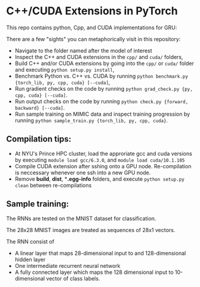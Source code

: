 # C++/CUDA Extensions in PyTorch

This repo contains python, Cpp, and CUDA implementations for GRU:

There are a few "sights" you can metaphorically visit in this repository:

- Navigate to the folder named after the model of interest
- Inspect the C++ and CUDA extensions in the `cpp/` and `cuda/` folders,
- Build C++ and/or CUDA extensions by going into the `cpp/` or `cuda/` folder and executing `python setup.py install`,
- Benchmark Python vs. C++ vs. CUDA by running `python benchmark.py {torch_lib, py, cpp, cuda} [--cuda]`,
- Run gradient checks on the code by running `python grad_check.py {py, cpp, cuda} [--cuda]`.
- Run output checks on the code by running `python check.py {forward, backward} [--cuda]`.
- Run sample training on MIMIC data and inspect training progression by running `python sample_train.py {torch_lib, py, cpp, cuda}`. 


## Compilation tips:
- At NYU's Prince HPC cluster, load the approriate gcc and cuda versions by executing `module load gcc/6.3.0`, and `module load cuda/10.1.105`
- Compile CUDA extension after sshing onto a GPU node. Re-compilation is neccessary whenever one ssh into a new GPU node.
- Remove **build**, **dist**, ***.egg-info** folders, and execute `python setup.py clean` between re-compilations

## Sample training:
The RNNs are tested on the MNIST dataset for classification.

The 28x28 MNIST images are treated as sequences of 28x1 vectors.

The RNN consist of

- A linear layer that maps 28-dimensional input to and 128-dimensional hidden layer
- One intermediate recurrent neural network
- A fully connected layer which maps the 128 dimensional input to 10-dimensional vector of class labels.
